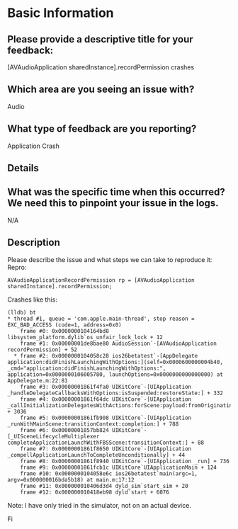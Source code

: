 # Basic Information

## Please provide a descriptive title for your feedback:

[AVAudioApplication sharedInstance].recordPermission crashes

## Which area are you seeing an issue with?

Audio

## What type of feedback are you reporting?

Application Crash

## Details

## What was the specific time when this occurred?  We need this to pinpoint your issue in the logs.

N/A

## Description

Please describe the issue and what steps we can take to reproduce it:
Repro:

    AVAudioApplicationRecordPermission rp = [AVAudioApplication sharedInstance].recordPermission;

Crashes like this:

    (lldb) bt
    * thread #1, queue = 'com.apple.main-thread', stop reason = EXC_BAD_ACCESS (code=1, address=0x0)
        frame #0: 0x0000000104164bd8 libsystem_platform.dylib`os_unfair_lock_lock + 12
        frame #1: 0x00000001de8bae80 AudioSession`-[AVAudioApplication recordPermission] + 52
      * frame #2: 0x0000000104058c28 ios26betatest`-[AppDelegate application:didFinishLaunchingWithOptions:](self=0x0000600000004b40, _cmd="application:didFinishLaunchingWithOptions:", application=0x0000000106005780, launchOptions=0x0000000000000000) at AppDelegate.m:22:81
        frame #3: 0x00000001861f4fa0 UIKitCore`-[UIApplication _handleDelegateCallbacksWithOptions:isSuspended:restoreState:] + 332
        frame #4: 0x00000001861f64dc UIKitCore`-[UIApplication _callInitializationDelegatesWithActions:forScene:payload:fromOriginatingProcess:] + 3036
        frame #5: 0x00000001861fb908 UIKitCore`-[UIApplication _runWithMainScene:transitionContext:completion:] + 788
        frame #6: 0x00000001857bb824 UIKitCore`-[_UISceneLifecycleMultiplexer completeApplicationLaunchWithFBSScene:transitionContext:] + 88
        frame #7: 0x00000001861f8650 UIKitCore`-[UIApplication _compellApplicationLaunchToCompleteUnconditionally] + 44
        frame #8: 0x00000001861f8940 UIKitCore`-[UIApplication _run] + 736
        frame #9: 0x00000001861fcb1c UIKitCore`UIApplicationMain + 124
        frame #10: 0x0000000104058e6c ios26betatest`main(argc=1, argv=0x000000016bda5b18) at main.m:17:12
        frame #11: 0x000000010406d3d4 dyld_sim`start_sim + 20
        frame #12: 0x000000010418eb98 dyld`start + 6076

Note: I have only tried in the simulator, not on an actual device.

Fi